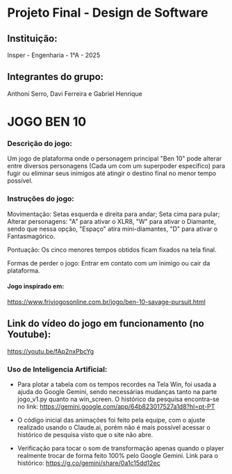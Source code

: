 # Projeto Final - Design de Software

## Instituição:
Insper - Engenharia - 1°A - 2025

## Integrantes do grupo: 
Anthoni Serro, Davi Ferreira e Gabriel Henrique

# JOGO BEN 10

### Descrição do jogo:
Um jogo de plataforma onde o personagem principal "Ben 10" pode alterar entre diversos personagens (Cada um com um superpoder especifico) para fugir ou eliminar seus inimigos até atingir o destino final no menor tempo possível. 

### Instruções do jogo:

Movimentação: Setas esquerda e direita para andar; Seta cima para pular; Alterar personagens: "A" para ativar o XLR8, "W" para ativar o Diamante, sendo que nessa opção, "Espaço" atira mini-diamantes, "D" para ativar o Fantasmagórico. 

Pontuação: Os cinco menores tempos obtidos ficam fixados na tela final.

Formas de perder o jogo: Entrar em contato com um inimigo ou cair da plataforma. 

#### Jogo inspirado em:

https://www.frivjogosonline.com.br/jogo/ben-10-savage-pursuit.html

## Link do vídeo do jogo em funcionamento (no Youtube):

https://youtu.be/fAp2nxPbcYg

### Uso de Inteligencia Artificial: 
 - Para plotar a tabela com os tempos recordes na Tela Win, foi usada a ajuda do Google Gemini, sendo necessárias mudanças tanto na parte jogo_v1.py quanto na win_screen. O histórico da pesquisa encontra-se no link: https://gemini.google.com/app/64b823017527a1d8?hl=pt-PT

 - O código inicial das animações foi feito pela equipe, com o ajuste realizado usando o Claude.ai, porém não é mais possível acessar o histórico de pesquisa visto que o site não abre.

 - Verificação para tocar o som de transformação apenas quando o player realmente trocar de forma feito 100% pelo Google Gemini. Link para o histórico: https://g.co/gemini/share/0a1c15dd12ec

